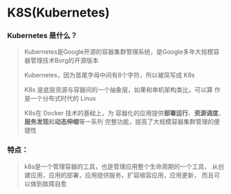 # K8S(Kubernetes)

### Kubernetes 是什么？

> Kubernetes是Google开源的容器集群管理系统，是Google多年⼤规模容器管理技术Borg的开源版本
>
> Kubernetes，因为首尾字母中间有8个字符，所以被简写成 K8s
>
> K8s 是底层资源与容器间的一个抽象层，如果和单机架构类比，可以算 作是一个分布式时代的 Linux
>
> K8s在 Docker 技术的基础上，为 容器化的应用提供**部署运行**、**资源调度**、**服务发现**和**动态伸缩**等一系列 完整功能，提高了大规模容器集群管理的便捷性

### 特点：

> k8s是一个管理容器的工具，也是管理应用整个生命周期的一个工具， 从创建应用，应用的部署，应用提供服务，扩容缩容应用，应用更新， 而且可以做到故障自愈